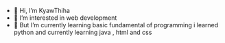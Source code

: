 - 👋 Hi, I’m KyawThiha
- 👀 I’m interested in web development
- 🌱 But I’m currently learning basic fundamental of programming i learned python and currently learning java , html and css

